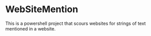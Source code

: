 # WebSiteMention
This is a powershell project that scours websites for strings of text mentioned in a website.

